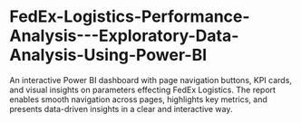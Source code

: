 # FedEx-Logistics-Performance-Analysis---Exploratory-Data-Analysis-Using-Power-BI
An interactive Power BI dashboard with page navigation buttons, KPI cards, and visual insights on parameters effecting FedEx Logistics. The report enables smooth navigation across pages, highlights key metrics, and presents data-driven insights in a clear and interactive way.
